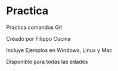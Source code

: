 # Practica
Practica comandos Git

Creado por Filippo Cucina

Incluye Ejemplos en Windows, Linux y Mac

Disponible para todas las edades